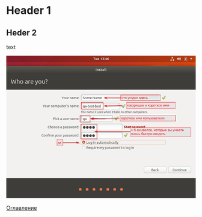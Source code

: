 # Header 1
## Heder 2


text

![picture](./img/005%20UserNamePassword.png)



[Оглавление](./000%20toc.md)